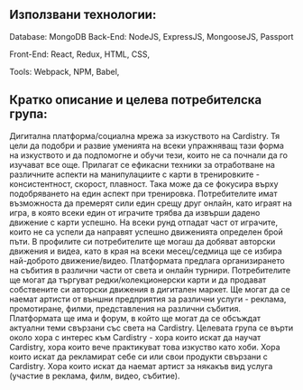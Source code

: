 
## Използвани технологии:

Database: MongoDB
Back-End: NodeJS, ExpressJS, MongooseJS, Passport

Front-End: React, Redux, HTML, CSS,

Tools: Webpack, NPM, Babel,

## Кратко описание и целева потребителска група:

Дигитална платформа/социална мрежа за изкуството на Cardistry. Тя цели да подобри и развие уменията на всеки упражняващ тази форма на изкуството и да подпомогне и обучи тези, които не са почнали да го изучават все още. Прилагат се ефикасни техники за отработване на различните аспекти на манипулациите с карти в тренировките - консистентност, скорост, плавност. Така може да се фокусира върху подобряването на един аспект при тренировка. Потребителите имат възможноста да премерят сили един срещу друг онлайн, като играят на игра, в която всеки един от играчите трябва да извърши дадено движение с карти успешно.  На всеки рунд отпадат част от играчите, които не са успели да направят успешно движенията определен брой пъти. В профилите си потребителите ще могаш да добяват авторски движения и видеа, като в края на всеки месец/седмица ще се избира най-доброто движение/видео. Платформата предлага организирането на събития в различни части от света и онлайн турнири.  Потребителите ще могат да търгуват редки/колекционерски карти и да продават собствените си авторски движения в дигитален маркет. Ще могат да се наемат артисти от външни предприятия за различни услуги - реклама, промотиране, филми, представления на различни събития. Платформата ще има и форум, в който ще могат да се обсъждат актуални теми свързани със света на Cardistry. Целевата група се върти около хора с интерес към Cardistry -  хора които искат да научат Cardistry, хора които вече практикуват това изкуство като хоби. Хора които искат да рекламират себе си или свои продукти свързани с Cardistry. Хора които искат да наемат артист за някакъв вид услуга (участие в реклама, филм, видео, събитие).
